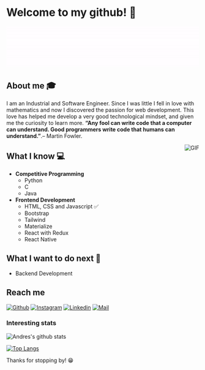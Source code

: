 # Welcome to my github! 👋

<div align="center">
	<img src="https://raw.githubusercontent.com/Sarthakbh321/sarthakbh321/master/intro.gif">
</div>

## About me :mortar_board:
I am an Industrial and Software Engineer. Since I was little I fell in love with mathematics and now I discovered the passion for web development. This love has helped me develop a very good technological mindset, and given me the curiosity to learn more.  **“Any fool can write code that a computer can understand. Good programmers write code that humans can understand.”**.– Martin Fowler.



<img align="right" alt="GIF" src="https://i.pinimg.com/originals/e4/26/70/e426702edf874b181aced1e2fa5c6cde.gif" />

## What I know :computer:
- **Competitive Programming**
	- Python 
	- C
	- Java
- **Frontend Development**
	- HTML, CSS and Javascript :white_check_mark:
	- Bootstrap
	- Tailwind
	- Materialize
	- React with Redux
	- React Native

## What I want to do next :thinking:
- Backend Development


## Reach me 
[![Github](https://img.shields.io/github/followers/stolzz0613?label=Follow&style=social)](https://github.com/stolzz0613)
[![Instagram](https://img.shields.io/badge/-@andresj.bustosc-red?style=flat-square&logo=instagram&logoColor=white&link=https://www.instagram.com/andresj.bustosc/)](https://www.instagram.com/andresj.bustosc/)
[![Linkedin](https://img.shields.io/badge/-Andres%20Bustos-blue?style=flat-square&logo=linkedin&logoColor=white&link=https://www.linkedin.com/in/andres613/)](https://www.linkedin.com/in/andres613/)
[![Mail](https://img.shields.io/badge/-andres0613@utp.edu.co-gray?style=flat-square&logo=gmail&logoColor=red&link=https://www.linkedin.com/in/andres613/)](mailto:andres0613@utp.edu.co)


### Interesting stats

![Andres's github stats](https://github-readme-stats.vercel.app/api?username=stolzz0613&hide=["contribs","prs"]&theme=cobalt)

[![Top Langs](https://github-readme-stats.vercel.app/api/top-langs/?username=stolzz0613)](https://github.com/stolzz0613/github-readme-stats)

Thanks for stopping by! 😁

